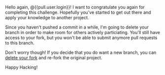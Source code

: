 Hello again, @{{pull.user.login}}! I want to congratulate you again for completing this challenge. Hopefully you've started to get out there and apply your knowledge to another project.

Since you haven't pushed a commit in a while, I'm going to delete your branch in order to make room for others actively particiating. You'll still have access to your fork, but you won't be able to submit anymore pull requests to this branch.

Don't worry though! If you decide that you do want a new branch, you can [delete your fork](https://github.com/{{pull.user.login}}/contribute-to-open-source/settings) and re-fork the original project.

Happy Hacking!
